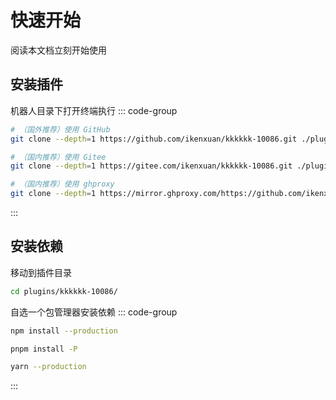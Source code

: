 # 快速开始

阅读本文档立刻开始使用

## 安装插件

机器人目录下打开终端执行
::: code-group
```sh [GitHub]
# （国外推荐）使用 GitHub
git clone --depth=1 https://github.com/ikenxuan/kkkkkk-10086.git ./plugins/kkkkkk-10086/
```
```sh [Gitee]
# （国内推荐）使用 Gitee
git clone --depth=1 https://gitee.com/ikenxuan/kkkkkk-10086.git ./plugins/kkkkkk-10086/
```
```sh [ghproxy]
# （国内推荐）使用 ghproxy
git clone --depth=1 https://mirror.ghproxy.com/https://github.com/ikenxuan/kkkkkk-10086.git ./plugins/kkkkkk-10086/
```
:::

## 安装依赖

移动到插件目录
```sh
cd plugins/kkkkkk-10086/
```
自选一个包管理器安装依赖
::: code-group
```sh [npm]
npm install --production
```
```sh [pnpm]
pnpm install -P
```
```sh [yarn]
yarn --production
```
:::
